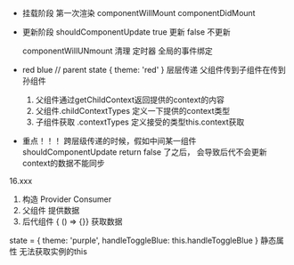 - 挂载阶段
  第一次渲染
  componentWillMount
  componentDidMount

- 更新阶段
  shouldComponentUpdate
  true 更新
  false 不更新

  componentWillUNmount
  清理 
  定时器
  全局的事件绑定

- red blue
  // parent state
  {
      theme: 'red'
  }
  层层传递
  父组件传到子组件在传到孙组件
  1. 父组件通过getChildContext返回提供的context的内容
  2. 父组件.childContextTypes 定义一下提供的context类型
  3. 子组件获取 .contextTypes 定义接受的类型this.context获取

- 重点！！！
  跨层级传递的时候，假如中间某一组件 shouldComponentUpdate return false 了之后，
  会导致后代不会更新context的数据不能同步

16.xxx
  1. 构造 Provider Consumer
  2. 父组件 <Provider value={} /> 提供数据
  3. 后代组件 <Consumer> { () => {}} </Consumer> 获取数据

  state =  {
      theme: 'purple',
      handleToggleBlue: this.handleToggleBlue
    }
    静态属性 无法获取实例的this